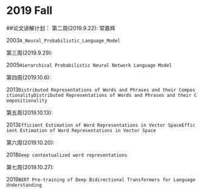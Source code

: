 # 2019 Fall

##论文讲解计划：
第二周(2019.9.22):  常嘉辉

2003``A_Neural_Probabilistic_Language_Model``

第三周(2019.9.29): 

2005``Hierarchical Probabilistic Neural Network Language Model``

第四周(2019.10.6): 

2013``Distributed Representations of Words and Phrases and their CompositionalityDistributed Representations of Words and Phrases and their Compositionality``

第五周(2019.10.13): 

2013``Efficient Estimation of Word Representations in Vector SpaceEfficient Estimation of Word Representations in Vector Space``

第六周(2019.10.20): 

2018``Deep contextualized word representations``

第七周(2019.10.27): 

2019``BERT Pre-training of Deep Bidirectional Transformers for Language Understanding``